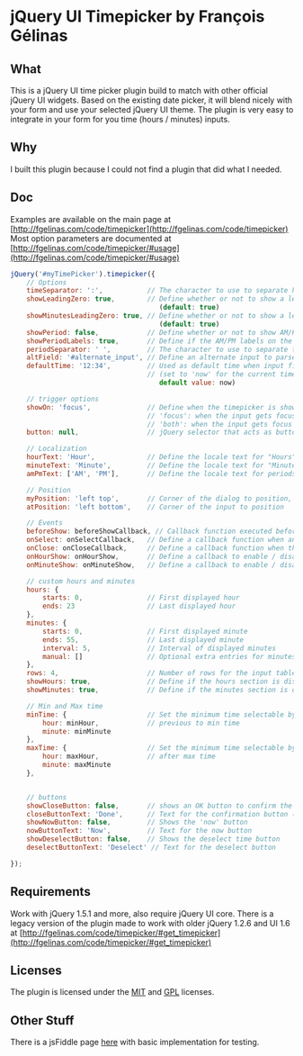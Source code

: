 jQuery UI Timepicker by François Gélinas
========================================

What
----
This is a jQuery UI time picker plugin build to match with other official jQuery UI widgets.
Based on the existing date picker, it will blend nicely with your form and use your selected jQuery UI theme.
The plugin is very easy to integrate in your form for you time (hours / minutes) inputs.

Why
---
I built this plugin because I could not find a plugin that did what I needed.

Doc
---
Examples are available on the main page at [http://fgelinas.com/code/timepicker](http://fgelinas.com/code/timepicker)
Most option parameters are documented at [http://fgelinas.com/code/timepicker/#usage](http://fgelinas.com/code/timepicker/#usage)

```javascript
jQuery('#myTimePicker').timepicker({
    // Options
    timeSeparator: ':',           // The character to use to separate hours and minutes. (default: ':')
    showLeadingZero: true,        // Define whether or not to show a leading zero for hours < 10.
                                     (default: true)
    showMinutesLeadingZero: true, // Define whether or not to show a leading zero for minutes < 10.
                                     (default: true)
    showPeriod: false,            // Define whether or not to show AM/PM with selected time. (default: false)
    showPeriodLabels: true,       // Define if the AM/PM labels on the left are displayed. (default: true)
    periodSeparator: ' ',         // The character to use to separate the time from the time period.
    altField: '#alternate_input', // Define an alternate input to parse selected time to
    defaultTime: '12:34',         // Used as default time when input field is empty or for inline timePicker
                                  // (set to 'now' for the current time, '' for no highlighted time,
                                     default value: now)

    // trigger options
    showOn: 'focus',              // Define when the timepicker is shown.
                                  // 'focus': when the input gets focus, 'button' when the button trigger element is clicked,
                                  // 'both': when the input gets focus and when the button is clicked.
    button: null,                 // jQuery selector that acts as button trigger. ex: '#trigger_button'

    // Localization
    hourText: 'Hour',             // Define the locale text for "Hours"
    minuteText: 'Minute',         // Define the locale text for "Minute"
    amPmText: ['AM', 'PM'],       // Define the locale text for periods

    // Position
    myPosition: 'left top',       // Corner of the dialog to position, used with the jQuery UI Position utility if present.
    atPosition: 'left bottom',    // Corner of the input to position

    // Events
    beforeShow: beforeShowCallback, // Callback function executed before the timepicker is rendered and displayed.
    onSelect: onSelectCallback,   // Define a callback function when an hour / minutes is selected.
    onClose: onCloseCallback,     // Define a callback function when the timepicker is closed.
    onHourShow: onHourShow,       // Define a callback to enable / disable certain hours. ex: function onHourShow(hour)
    onMinuteShow: onMinuteShow,   // Define a callback to enable / disable certain minutes. ex: function onMinuteShow(hour, minute)

    // custom hours and minutes
    hours: {
        starts: 0,                // First displayed hour
        ends: 23                  // Last displayed hour
    },
    minutes: {
        starts: 0,                // First displayed minute
        ends: 55,                 // Last displayed minute
        interval: 5,              // Interval of displayed minutes
        manual: []                // Optional extra entries for minutes
    },
    rows: 4,                      // Number of rows for the input tables, minimum 2, makes more sense if you use multiple of 2
    showHours: true,              // Define if the hours section is displayed or not. Set to false to get a minute only dialog
    showMinutes: true,            // Define if the minutes section is displayed or not. Set to false to get an hour only dialog

    // Min and Max time
    minTime: {                    // Set the minimum time selectable by the user, disable hours and minutes
        hour: minHour,            // previous to min time
        minute: minMinute
    },
    maxTime: {                    // Set the minimum time selectable by the user, disable hours and minutes
        hour: maxHour,            // after max time
        minute: maxMinute
    },


    // buttons
    showCloseButton: false,       // shows an OK button to confirm the edit
    closeButtonText: 'Done',      // Text for the confirmation button (ok button)
    showNowButton: false,         // Shows the 'now' button
    nowButtonText: 'Now',         // Text for the now button
    showDeselectButton: false,    // Shows the deselect time button
    deselectButtonText: 'Deselect' // Text for the deselect button

});
```

Requirements
------------
Work with jQuery 1.5.1 and more, also require jQuery UI core.
There is a legacy version of the plugin made to work with older jQuery 1.2.6 and UI 1.6 at [http://fgelinas.com/code/timepicker/#get_timepicker](http://fgelinas.com/code/timepicker/#get_timepicker)

Licenses
--------
The plugin is licensed under the [MIT](https://github.com/fgelinas/timepicker/blob/master/MIT-LICENSE.txt) and [GPL](https://github.com/fgelinas/timepicker/blob/master/GPL-LICENSE.txt) licenses.

Other Stuff
-----------
There is a jsFiddle page [here](http://jsfiddle.net/fgelinas/R6jLt/) with basic implementation for testing.